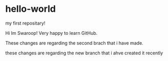 # hello-world
my first repositary!

Hi Im Swaroop!
Very happy to learn GitHub.

These changes are regarding the second brach that i have made.

these changes are regarding the new branch that i ahve created it recently
